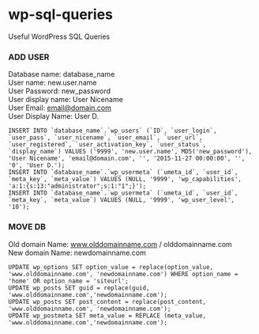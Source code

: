 # wp-sql-queries
Useful WordPress SQL Queries

###	ADD USER

Database name: 		  database_name  
User name: 	   		  new.user.name  
User Password: 		  new_password  
User display name:  User Nicename  
User Email:         email@domain.com  
User Display Name:  User D.

    INSERT INTO `database_name`.`wp_users` (`ID`, `user_login`, `user_pass`, `user_nicename`, `user_email`, `user_url`, `user_registered`, `user_activation_key`, `user_status`, `display_name`) VALUES ('9999', 'new.user.name', MD5('new_password'), 'User Nicename', 'email@domain.com', '', '2015-11-27 00:00:00', '', '0', 'User D.');
    INSERT INTO `database_name`.`wp_usermeta` (`umeta_id`, `user_id`, `meta_key`, `meta_value`) VALUES (NULL, '9999', 'wp_capabilities', 'a:1:{s:13:"administrator";s:1:"1";}');
    INSERT INTO `database_name`.`wp_usermeta` (`umeta_id`, `user_id`, `meta_key`, `meta_value`) VALUES (NULL, '9999', 'wp_user_level', '10');

###	MOVE DB

Old domain Name: www.olddomainname.com / olddomainname.com  
New domain Name: newdomainname.com

    UPDATE wp_options SET option_value = replace(option_value, 'www.olddomainname.com', 'newdomainname.com') WHERE option_name = 'home' OR option_name = 'siteurl';
    UPDATE wp_posts SET guid = replace(guid, 'www.olddomainname.com','newdomainname.com');
    UPDATE wp_posts SET post_content = replace(post_content, 'www.olddomainname.com', 'newdomainname.com');
    UPDATE wp_postmeta SET meta_value = REPLACE (meta_value, 'www.olddomainname.com','newdomainname.com');
